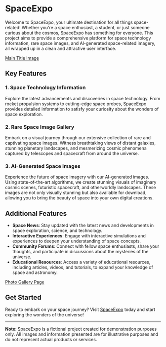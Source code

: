 # SpaceExpo

Welcome to SpaceExpo, your ultimate destination for all things space-related! Whether you're a space enthusiast, a student, or just someone curious about the cosmos, SpaceExpo has something for everyone. This project aims to provide a comprehensive platform for space technology information, rare space images, and AI-generated space-related imagery, all wrapped up in a clean and attractive user interface.

[Main Title Image](./assets/Readme%20Pictures/upper-title.png)

## Key Features

### 1. Space Technology Information

Explore the latest advancements and discoveries in space technology. From rocket propulsion systems to cutting-edge space probes, SpaceExpo provides detailed information to satisfy your curiosity about the wonders of space exploration.

### 2. Rare Space Image Gallery

Embark on a visual journey through our extensive collection of rare and captivating space images. Witness breathtaking views of distant galaxies, stunning planetary landscapes, and mesmerizing cosmic phenomena captured by telescopes and spacecraft from around the universe.

### 3. AI-Generated Space Images

Experience the future of space imagery with our AI-generated images. Using state-of-the-art algorithms, we create stunning visuals of imaginary cosmic scenes, futuristic spacecraft, and otherworldly landscapes. These images are not only visually stunning but also available for download, allowing you to bring the beauty of space into your own digital creations.

## Additional Features

- **Space News**: Stay updated with the latest news and developments in space exploration, science, and technology.
- **Interactive Experiences**: Engage with interactive simulations and experiences to deepen your understanding of space concepts.
- **Community Forums**: Connect with fellow space enthusiasts, share your thoughts, and participate in discussions about the mysteries of the universe.
- **Educational Resources**: Access a variety of educational resources, including articles, videos, and tutorials, to expand your knowledge of space and astronomy.

[Photo Gallery Page](./assets/Readme%20Pictures/photo-gallery.png)

## Get Started

Ready to embark on your space journey? Visit [SpaceExpo](https://) today and start exploring the wonders of the universe!

---

**Note**: SpaceExpo is a fictional project created for demonstration purposes only. All images and information presented are for illustrative purposes and do not represent actual products or services.
